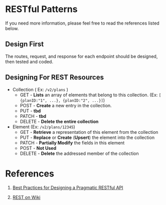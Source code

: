 # RESTful Patterns

If you need more information, please feel free to read the references listed below.


## Design First
The routes, request, and response for each endpoint should be designed, then tested and coded.

## Designing For REST Resources
+ Collection ( Ex: `/v2/plans` )
	- GET - **Lists** an array of elements that belong to this collection. (Ex: `[ {planID:"1", ...}, {planID:"2", ...}]`)
	- POST - **Create** a new entry in the collection. 
	- PUT - **tbd**
	- PATCH - **tbd**
	- DELETE - **Delete the entire collection**
+ Element (Ex: `/v2/plans/12345`)
	- GET - **Retrieve** a representation of this element from the collection
	- PUT - **Replace** or **Create** (**Upsert**) the element into the collection
	- PATCH - **Partially Modify** the fields in this element
	- POST - **Not Used**
	- DELETE - **Delete** the addressed member of the collection

# References

1) [Best Practices for Designing a Pragmatic RESTful API](http://www.vinaysahni.com/best-practices-for-a-pragmatic-restful-api)

2) [REST on Wiki](https://en.wikipedia.org/wiki/Representational_state_transfer)

